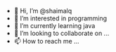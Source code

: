 - 👋 Hi, I’m @shaimalq
- 👀 I’m interested in programming
- 🌱 I’m currently learning java 
- 💞️ I’m looking to collaborate on ...
- 📫 How to reach me ...

<!---
shaimalq/shaimalq is a ✨ special ✨ repository because its `README.md` (this file) appears on your GitHub profile.
You can click the Preview link to take a look at your changes.
--->
